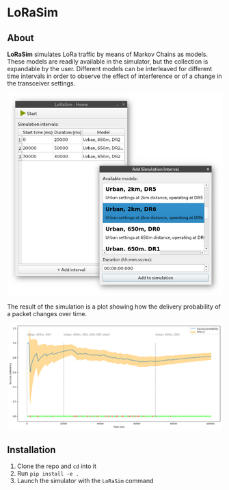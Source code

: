# LoRaSim

## About
**LoRaSim** simulates LoRa traffic by means of Markov Chains as models. These models are readily available in the simulator, but the collection is expandable by the user. Different models can be interleaved for different time intervals in order to observe the effect of interference or of a change in the transceiver settings.

![LoRaSim LoRa Simulator](img/home.png)

The result of the simulation is a plot showing how the delivery probability of a packet changes over time.

![LoRaSim LoRa Simulator](img/plot_1.png)

## Installation
1) Clone the repo and `cd` into it
2) Run `pip install -e .`
3) Launch the simulator with the `LoRaSim` command

